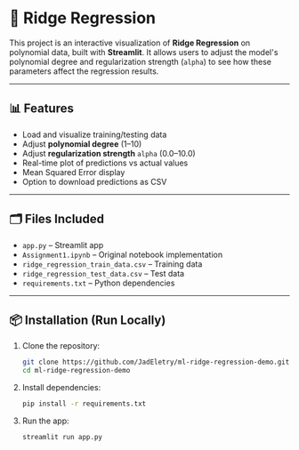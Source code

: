 # 🧠 Ridge Regression

This project is an interactive visualization of **Ridge Regression** on polynomial data, built with **Streamlit**. It allows users to adjust the model's polynomial degree and regularization strength (`alpha`) to see how these parameters affect the regression results.

---

## 📊 Features

- Load and visualize training/testing data
- Adjust **polynomial degree** (1–10)
- Adjust **regularization strength** `alpha` (0.0–10.0)
- Real-time plot of predictions vs actual values
- Mean Squared Error display
- Option to download predictions as CSV

---

## 🗂 Files Included

- `app.py` – Streamlit app
- `Assignment1.ipynb` – Original notebook implementation
- `ridge_regression_train_data.csv` – Training data
- `ridge_regression_test_data.csv` – Test data
- `requirements.txt` – Python dependencies

---

## 📦 Installation (Run Locally)

1. Clone the repository:
   ```bash
   git clone https://github.com/JadEletry/ml-ridge-regression-demo.git
   cd ml-ridge-regression-demo
   ```

2. Install dependencies:
   ```bash
   pip install -r requirements.txt
   ```

3. Run the app:
   ```bash
   streamlit run app.py
   ```

